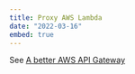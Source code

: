 ```yaml
---
title: Proxy AWS Lambda
date: "2022-03-16"
embed: true
---
```


See [A better AWS API Gateway](/blog/2022/03/30/a-better-aws-api-gateway)
